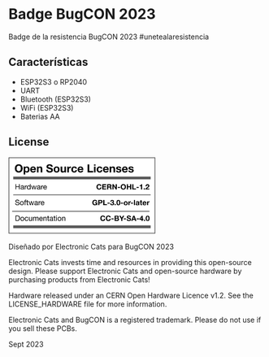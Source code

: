 
# Badge BugCON 2023

Badge de la resistencia BugCON 2023 #unetealaresistencia

## Características

- ESP32S3 o RP2040
- UART
- Bluetooth (ESP32S3)
- WiFi (ESP32S3)
- Baterias AA

## License
<a>
  <img src="https://github.com/ElectronicCats/AjoloteBoard/raw/master/OpenSourceLicense.png" height="150" />
</a>

Diseñado por Electronic Cats para BugCON 2023

Electronic Cats invests time and resources in providing this open-source design. Please support Electronic Cats and open-source hardware by purchasing products from Electronic Cats!

Hardware released under an CERN Open Hardware Licence v1.2. See the LICENSE_HARDWARE file for more information.

Electronic Cats and BugCON is a registered trademark. Please do not use if you sell these PCBs.

Sept 2023


